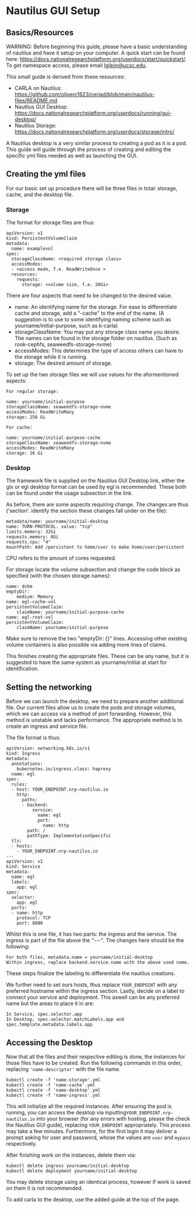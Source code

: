 # Nautilus GUI Setup

## Basics/Resources

WARNING: Before beginning this guide, please have a basic understanding of nautilus and have it setup on your computer. A quick start can be found here: https://docs.nationalresearchplatform.org/userdocs/start/quickstart/. To get namespace access, please email lgilpin@ucsc.edu.

This small guide is derived from these resources:
- CARLA on Nautilus: https://github.com/oliverc1623/ceriad/blob/main/nautilus-files/README.md
- Nautlius GUI Desktop: https://docs.nationalresearchplatform.org/userdocs/running/gui-desktop/
- Nautilus Storage: https://docs.nationalresearchplatform.org/userdocs/storage/intro/

A Nautilus desktop is a very similar process to creating a pod as it is a pod. This guide will guide through the process of creating and editing the specific yml files needed as well as launching the GUI.

## Creating the yml files

For our basic set up procedure there will be three files in total: storage, cache, and the desktop file.

### Storage

The format for storage files are thus:
```
apiVersion: v1
kind: PersistentVolumeClaim
metadata:
  name: examplevol
spec:
  storageClassName: <required storage class>
  accessModes:
  - <access mode, f.e. ReadWriteOnce >
  resources:
    requests:
      storage: <volume size, f.e. 20Gi>
```
There are four aspects that need to be changed to the desired value.
- name: An identifying name for the storage. For ease to differentiate cache and storage, add a "-cache" to the end of the name. (A suggestion is to use to some identifying naming scheme such as yourname/initial-purpose, such as k-carla)
- storageClassName: You may put any storage class name you desire. The names can be found in the storage folder on nautilus. (Such as rook-cephfs, seaweedfs-storage-nvme)
- accessModes: This determines the type of access others can have to the storage while it is running. 
- storage: The desired amount of storage.

To set up the two storage files we will use values for the aformentioned aspects:

```
For regular storage:

name: yourname/initial-purpose
storageClassName: seaweedfs-storage-nvme
accessModes: ReadWriteMany
storage: 256 Gi

For cache:

name: yourname/initial-purpose-cache
storageClassName: seaweedfs-storage-nvme
accessModes: ReadWriteMany
storage: 16 Gi
```

### Desktop

The framework file is supplied on the Nautilus GUI Desktop link, either the glx or egl desktop format can be used by egl is recommended. These both can be found under the usage subsection in the link.

As before, there are some aspecits requiring change. The changes are thus ('section'. identify the section these changes fall under on the file):
```
metadata/name: yourname/initial-desktop
name: TURN-PROTOCOL. value: "tcp"
limits.memory: 32Gi
requests.memory: 8Gi
requests.cpu: "4"
mountPath: Add /persistent to home/user to make home/user/persistent
```
CPU refers to the amount of cores requested.

For storage locate the volume subsection and change the code block as specified (with the chosen storage names):
```
name: dshm
emptyDir:
    medium: Memory
name: egl-cache-vol
persistentVolumeClaim:
    claimName: yourname/initial-purpose-cache
name: egl-root-vol
persistentVolumeClaim:
    claimName: yourname/initial-purpose
```
Make sure to remove the two "emptyDir: {}" lines. Accessing other existing volume containers is also possible via adding more lines of claims.

This finishes creating the appropriate files. These can be any name, but it is suggested to have the same system as yourname/initial at start for identification.

## Setting the networking

Before we can launch the desktop, we need to prepare another additional file. Our current files allow us to create the pods and storage volumes, which we can access via a method of port forwarding. However, this method is unstable and lacks performance. The appropriate method is to create an ingress and service file.

The file format is thus:
```
apiVersion: networking.k8s.io/v1
kind: Ingress
metadata:
  annotations:
    kubernetes.io/ingress.class: haproxy
  name: egl
spec:
  rules:
  - host: YOUR_ENDPOINT.nrp-nautilus.io
    http:
      paths:
      - backend:
          service:
            name: egl
            port:
              name: http
        path: /
        pathType: ImplementationSpecific
  tls:
  - hosts:
    - YOUR_ENDPOINT.nrp-nautilus.io
---
apiVersion: v1
kind: Service
metadata:
  name: egl
  labels:
    app: egl
spec:
  selector:
    app: egl
  ports:
  - name: http
    protocol: TCP
    port: 8080
```

Whilst this is one file, it has two parts: the ingress and the service. The ingress is part of the file above the "---". The changes here should be the following:
```
For both files, metadata.name = yourname/initial-desktop
Within ingress, replace backend.service.name with the above used name.
```
These steps finalize the labeling to differentiate the nautilus creations. 

We further need to set ours hosts, thus replace ```YOUR_ENDPOINT``` with any preferred hostname within the ingress section. Lastly, decide on a label to connect your service and deployment. This aswell can be any preferred name but the areas to place it in are:
```
In Service, spec.selector.app
In Desktop, spec.selector.matchLabels.app and spec.template.metadata.labels.app
```

## Accessing the Desktop

Now that all the files and their respective editing is done, the instances for those files have to be created.
Run the following commands in this order, replacing ```'name-descriptor'``` with the file name.

```
kubectl create -f 'name-storage'.yml
kubectl create -f 'name-cache'.yml
kubectl create -f 'name-desktop'.yml
kubectl create -f 'name-ingress'.yml
```
This will initialize all the required instances. After ensuring the pod is running, you can access the desktop via inputting```YOUR_ENDPOINT.nrp-nautilus.io``` into your browser (for any errors with hosting, please the check the Nautilus GUI guide), replacing ```YOUR_ENDPOINT``` appropriately. This process may take a few minutes. Furthermore, for the first login it may deliver a prompt asking for user and password, whose the values are ```user``` and ```mypass``` respectively.

After finishing work on the instances, delete them via:
```
kubectl delete ingress yourname/initial-desktop
kubectl delete deployment yourname/initial-desktop
```
You may delete storage using an identical process, however if work is saved on them it is not recommended.

To add carla to the desktop, use the added guide at the top of the page.